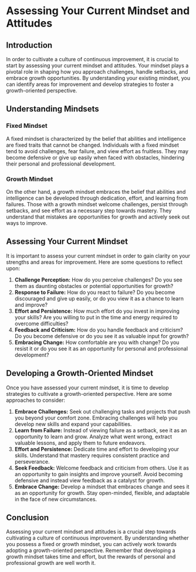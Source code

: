 # Assessing Your Current Mindset and Attitudes

## Introduction

In order to cultivate a culture of continuous improvement, it is crucial to start by assessing your current mindset and attitudes. Your mindset plays a pivotal role in shaping how you approach challenges, handle setbacks, and embrace growth opportunities. By understanding your existing mindset, you can identify areas for improvement and develop strategies to foster a growth-oriented perspective.

## Understanding Mindsets

### Fixed Mindset

A fixed mindset is characterized by the belief that abilities and intelligence are fixed traits that cannot be changed. Individuals with a fixed mindset tend to avoid challenges, fear failure, and view effort as fruitless. They may become defensive or give up easily when faced with obstacles, hindering their personal and professional development.

### Growth Mindset

On the other hand, a growth mindset embraces the belief that abilities and intelligence can be developed through dedication, effort, and learning from failures. Those with a growth mindset welcome challenges, persist through setbacks, and see effort as a necessary step towards mastery. They understand that mistakes are opportunities for growth and actively seek out ways to improve.

## Assessing Your Current Mindset

It is important to assess your current mindset in order to gain clarity on your strengths and areas for improvement. Here are some questions to reflect upon:

1. **Challenge Perception:** How do you perceive challenges? Do you see them as daunting obstacles or potential opportunities for growth?
2. **Response to Failure:** How do you react to failure? Do you become discouraged and give up easily, or do you view it as a chance to learn and improve?
3. **Effort and Persistence:** How much effort do you invest in improving your skills? Are you willing to put in the time and energy required to overcome difficulties?
4. **Feedback and Criticism:** How do you handle feedback and criticism? Do you become defensive or do you see it as valuable input for growth?
5. **Embracing Change:** How comfortable are you with change? Do you resist it or do you see it as an opportunity for personal and professional development?

## Developing a Growth-Oriented Mindset

Once you have assessed your current mindset, it is time to develop strategies to cultivate a growth-oriented perspective. Here are some approaches to consider:

1. **Embrace Challenges:** Seek out challenging tasks and projects that push you beyond your comfort zone. Embracing challenges will help you develop new skills and expand your capabilities.
2. **Learn from Failure:** Instead of viewing failure as a setback, see it as an opportunity to learn and grow. Analyze what went wrong, extract valuable lessons, and apply them to future endeavors.
3. **Effort and Persistence:** Dedicate time and effort to developing your skills. Understand that mastery requires consistent practice and perseverance.
4. **Seek Feedback:** Welcome feedback and criticism from others. Use it as an opportunity to gain insights and improve yourself. Avoid becoming defensive and instead view feedback as a catalyst for growth.
5. **Embrace Change:** Develop a mindset that embraces change and sees it as an opportunity for growth. Stay open-minded, flexible, and adaptable in the face of new circumstances.

## Conclusion

Assessing your current mindset and attitudes is a crucial step towards cultivating a culture of continuous improvement. By understanding whether you possess a fixed or growth mindset, you can actively work towards adopting a growth-oriented perspective. Remember that developing a growth mindset takes time and effort, but the rewards of personal and professional growth are well worth it.
